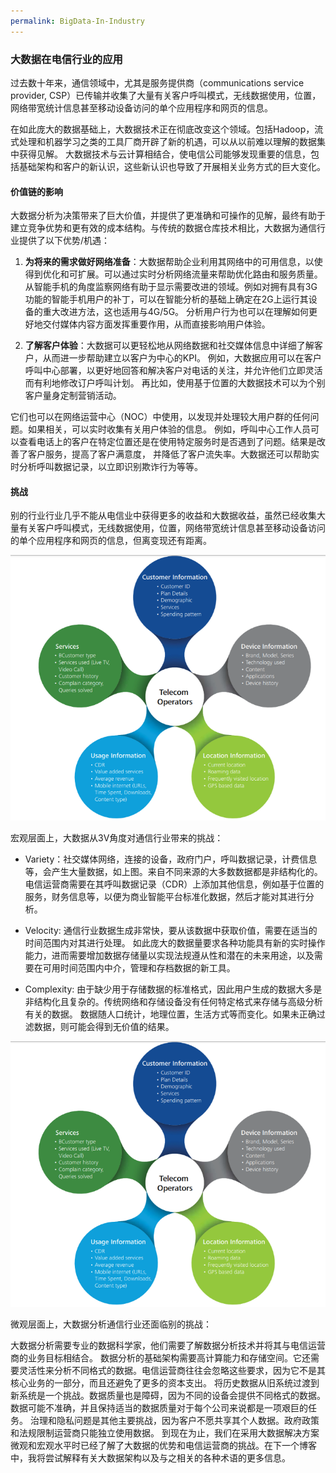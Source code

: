 ```yaml
---
permalink: BigData-In-Industry
---
```


### 大数据在电信行业的应用
过去数十年来，通信领域中，尤其是服务提供商（communications service provider, CSP）已传输并收集了大量有关客户呼叫模式，无线数据使用，位置，网络带宽统计信息甚至移动设备访问的单个应用程序和网页的信息。

在如此庞大的数据基础上，大数据技术正在彻底改变这个领域。包括Hadoop，流式处理和机器学习之类的工具厂商开辟了新的机遇，可以从以前难以理解的数据集中获得见解。
大数据技术与云计算相结合，使电信公司能够发现重要的信息，包括基础架构和客户的新认识，这些新认识也导致了开展相关业务方式的巨大变化。

#### 价值链的影响
大数据分析为决策带来了巨大价值，并提供了更准确和可操作的见解，最终有助于建立竞争优势和更有效的成本结构。与传统的数据仓库技术相比，大数据为通信行业提供了以下优势/机遇：

1. **为将来的需求做好网络准备**：大数据帮助企业利用其网络中的可用信息，以使得到优化和可扩展。可以通过实时分析网络流量来帮助优化路由和服务质量。
从智能手机的角度监察网络有助于显示需要改进的领域。例如对拥有具有3G功能的智能手机用户的补丁，可以在智能分析的基础上确定在2G上运行其设备的重大改进方法，这也适用与4G/5G。
分析用户行为也可以在理解如何更好地交付媒体内容方面发挥重要作用，从而直接影响用户体验。

2. **了解客户体验**：大数据可以更轻松地从网络数据和社交媒体信息中详细了解客户，从而进一步帮助建立以客户为中心的KPI。
例如，大数据应用可以在客户呼叫中心部署，以更好地回答和解决客户对电话的关注，并允许他们立即灵活而有利地修改订户呼叫计划。
再比如，使用基于位置的大数据技术可以为个别客户量身定制营销活动。

它们也可以在网络运营中心（NOC）中使用，以发现并处理较大用户群的任何问题。如果相关，可以实时收集有关用户体验的信息。
例如，呼叫中心工作人员可以查看电话上的客户在特定位置还是在使用特定服务时是否遇到了问题。结果是改善了客户服务，提高了客户满意度，
并降低了客户流失率。大数据还可以帮助实时分析呼叫数据记录，以立即识别欺诈行为等等。

#### 挑战

别的行业行业几乎不能从电信业中获得更多的收益和大数据收益，虽然已经收集大量有关客户呼叫模式，无线数据使用，位置，网络带宽统计信息甚至移动设备访问的单个应用程序和网页的信息，但离变现还有距离。

![](/assets/img/blogs/2020-08-29/challenge_macro.png)

宏观层面上，大数据从3V角度对通信行业带来的挑战：

* Variety：社交媒体网络，连接的设备，政府门户，呼叫数据记录，计费信息等，会产生大量数据，如上图。来自不同来源的大多数数据都是非结构化的。
电信运营商需要在其呼叫数据记录（CDR）上添加其他信息，例如基于位置的服务，财务信息等，以便为商业智能平台标准化数据，然后才能对其进行分析。

* Velocity: 通信行业数据生成非常快，要从该数据中获取价值，需要在适当的时间范围内对其进行处理。
如此庞大的数据量要求各种功能具有新的实时操作能力，进而需要增加数据存储量以实现法规遵从性和潜在的未来用途，以及需要在可用时间范围内中介，管理和存档数据的新工具。

* Complexity: 由于缺少用于存储数据的标准格式，因此用户生成的数据大多是非结构化且复杂的。传统网络和存储设备没有任何特定格式来存储与高级分析有关的数据。
 数据随人口统计，地理位置，生活方式等而变化。如果未正确过滤数据，则可能会得到无价值的结果。
 
 ![](/assets/img/blogs/2020-08-29/challenge_macro.png)
 
 微观层面上，大数据分析通信行业还面临别的挑战： 
 
大数据分析需要专业的数据科学家，他们需要了解数据分析技术并将其与电信运营商的业务目标相结合。
数据分析的基础架构需要高计算能力和存储空间。它还需要灵活性来分析不同格式的数据。电信运营商往往会忽略这些要求，因为它不是其核心业务的一部分，而且还避免了更多的资本支出。
将历史数据从旧系统过渡到新系统是一个挑战。数据质量也是障碍，因为不同的设备会提供不同格式的数据。数据可能不准确，并且保持适当的数据质量对于每个公司来说都是一项艰巨的任务。
治理和隐私问题是其他主要挑战，因为客户不愿共享其个人数据。政府政策和法规限制运营商只能独立使用数据。
到现在为止，我们在采用大数据解决方案微观和宏观水平时已经了解了大数据的优势和电信运营商的挑战。在下一个博客中，我将尝试解释有关大数据架构以及与之相关的各种术语的更多信息。